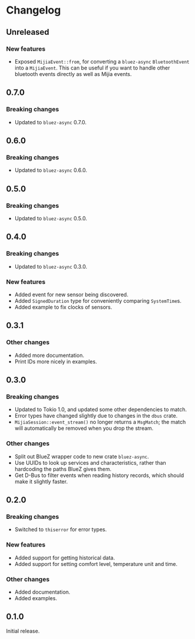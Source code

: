 # Changelog

## Unreleased

### New features

- Exposed `MijiaEvent::from`, for converting a `bluez-async` `BluetoothEvent` into a `MijiaEvent`.
  This can be useful if you want to handle other bluetooth events directly as well as Mijia events.

## 0.7.0

### Breaking changes

- Updated to `bluez-async` 0.7.0.

## 0.6.0

### Breaking changes

- Updated to `bluez-async` 0.6.0.

## 0.5.0

### Breaking changes

- Updated to `bluez-async` 0.5.0.

## 0.4.0

### Breaking changes

- Updated to `bluez-async` 0.3.0.

### New features

- Added event for new sensor being discovered.
- Added `SignedDuration` type for conveniently comparing `SystemTime`s.
- Added example to fix clocks of sensors.

## 0.3.1

### Other changes

- Added more documentation.
- Print IDs more nicely in examples.

## 0.3.0

### Breaking changes

- Updated to Tokio 1.0, and updated some other dependencies to match.
- Error types have changed slightly due to changes in the `dbus` crate.
- `MijiaSession::event_stream()` no longer returns a `MsgMatch`; the match will automatically be
  removed when you drop the stream.

### Other changes

- Split out BlueZ wrapper code to new crate `bluez-async`.
- Use UUIDs to look up services and characteristics, rather than hardcoding the paths BlueZ gives them.
- Get D-Bus to filter events when reading history records, which should make it slightly faster.

## 0.2.0

### Breaking changes

- Switched to `thiserror` for error types.

### New features

- Added support for getting historical data.
- Added support for setting comfort level, temperature unit and time.

### Other changes

- Added documentation.
- Added examples.

## 0.1.0

Initial release.
